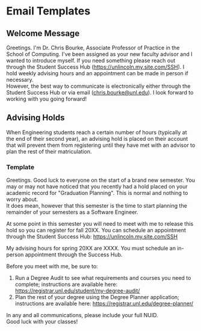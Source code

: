 # Email Templates

## Welcome Message

Greetings.  I'm Dr. Chris Bourke, Associate Professor of Practice in the
School of Computing.  I've been assigned as your new faculty advisor and I
wanted to introduce myself.  If you need something please reach out through
the Student Success Hub (https://unlincoln.my.site.com/SSH).  I hold weekly
advising hours and an appointment can be made in person if necessary.  
However, the best way to communicate is electronically either through the
Student Success Hub or via email (chris.bourke@unl.edu).  I look forward
to working with you going forward!

## Advising Holds

When Engineering students reach a certain number of hours (typically at the end
of their second year), an advising hold is placed on their account that will
prevent them from registering until they have met with an advisor to plan the
rest of their matriculation.

### Template

Greetings.  Good luck to everyone on the start of a brand new semester.  You
may or may not have noticed that you recently had a hold placed on your academic
record for "Graduation Planning".  This is normal and nothing to worry about.  
It does mean, however that this semester is the time to start planning the
remainder of your semesters as a Software Engineer.

At some point in this semester you will need to meet with me to release this
hold so you can register for fall 20XX.  You can schedule an appointment
through the Student Success Hub: https://unlincoln.my.site.com/SSH

My advising hours for spring 20XX are XXXX.  You must schedule an in-person
appointment through the Success Hub.

Before you meet with me, be sure to:
1. Run a Degree Audit to see what requirements and courses you need to
   complete; instructions are available here:
   https://registrar.unl.edu/student/my-degree-audit/
2. Plan the rest of your degree using the Degree Planner application;
   instructions are available here: https://registrar.unl.edu/degree-planner/

In any and all communications, please include your full NUID.  
Good luck with your classes!
